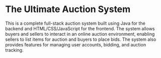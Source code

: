 # The Ultimate Auction System
This is a complete full-stack auction system built using Java for the backend and HTML/CSS/JavaScript for the frontend. The system allows buyers and sellers to interact in an online auction environment, enabling sellers to list items for auction and buyers to place bids. The system also provides features for managing user accounts, bidding, and auction tracking.
